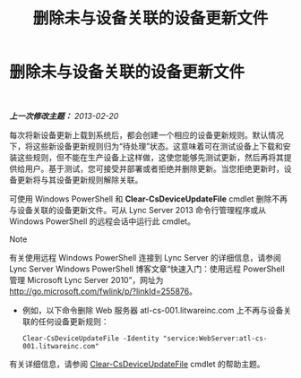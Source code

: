 ﻿---
title: 删除未与设备关联的设备更新文件
TOCTitle: 删除未与设备关联的设备更新文件
ms:assetid: ecebbf73-b456-4990-a91d-308b84d39404
ms:mtpsurl: https://technet.microsoft.com/zh-cn/library/JJ994084(v=OCS.15)
ms:contentKeyID: 52061150
ms.date: 05/19/2016
mtps_version: v=OCS.15
ms.translationtype: HT
---

# 删除未与设备关联的设备更新文件

 

_**上一次修改主题：** 2013-02-20_

每次将新设备更新上载到系统后，都会创建一个相应的设备更新规则。默认情况下，将这些新设备更新规则归为“待处理”状态。这意味着可在测试设备上下载和安装这些规则，但不能在生产设备上这样做，这使您能够先测试更新，然后再将其提供给用户。基于测试，您可接受并部署或者拒绝并删除更新。当您拒绝更新时，设备更新将与其设备更新规则解除关联。


可使用 Windows PowerShell 和 **Clear-CsDeviceUpdateFile** cmdlet 删除不再与设备关联的设备更新文件。可从 Lync Server 2013 命令行管理程序或从 Windows PowerShell 的远程会话中运行此 cmdlet。

> [!NOTE]  
> 有关使用远程 Windows PowerShell 连接到 Lync Server 的详细信息，请参阅 Lync Server Windows PowerShell 博客文章“快速入门：使用远程 PowerShell 管理 Microsoft Lync Server 2010”，网址为 <a href="http://go.microsoft.com/fwlink/p/?linkid=255876">http://go.microsoft.com/fwlink/p/?linkId=255876</a>。




  - 例如，以下命令删除 Web 服务器 atl-cs-001.litwareinc.com 上不再与设备关联的任何设备更新规则：
    
        Clear-CsDeviceUpdateFile -Identity "service:WebServer:atl-cs-001.litwareinc.com"

有关详细信息，请参阅 [Clear-CsDeviceUpdateFile](https://docs.microsoft.com/en-us/powershell/module/skype/Clear-CsDeviceUpdateFile) cmdlet 的帮助主题。

